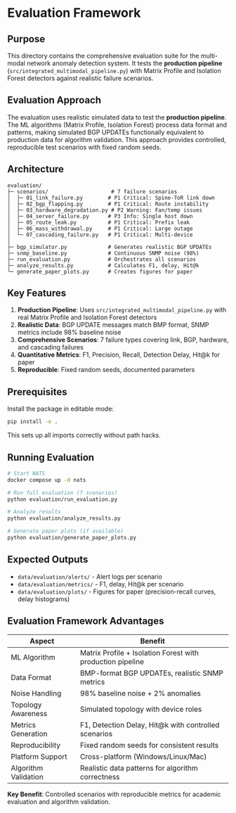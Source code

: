 # Evaluation Framework

## Purpose

This directory contains the comprehensive evaluation suite for the multi-modal network anomaly detection system. It tests the **production pipeline** (`src/integrated_multimodal_pipeline.py`) with Matrix Profile and Isolation Forest detectors against realistic failure scenarios.

## Evaluation Approach

The evaluation uses realistic simulated data to test the **production pipeline**. The ML algorithms (Matrix Profile, Isolation Forest) process data format and patterns, making simulated BGP UPDATEs functionally equivalent to production data for algorithm validation. This approach provides controlled, reproducible test scenarios with fixed random seeds.

## Architecture

```
evaluation/
├─ scenarios/                    # 7 failure scenarios
│  ├─ 01_link_failure.py        # P1 Critical: Spine-ToR link down
│  ├─ 02_bgp_flapping.py        # P1 Critical: Route instability
│  ├─ 03_hardware_degradation.py # P2 Warning: Fan/temp issues
│  ├─ 04_server_failure.py      # P3 Info: Single host down
│  ├─ 05_route_leak.py          # P1 Critical: Prefix leak
│  ├─ 06_mass_withdrawal.py     # P1 Critical: Large outage
│  └─ 07_cascading_failure.py   # P1 Critical: Multi-device
│
├─ bgp_simulator.py             # Generates realistic BGP UPDATEs
├─ snmp_baseline.py             # Continuous SNMP noise (98%)
├─ run_evaluation.py            # Orchestrates all scenarios
├─ analyze_results.py           # Calculates F1, delay, Hit@k
└─ generate_paper_plots.py      # Creates figures for paper
```

## Key Features

1. **Production Pipeline**: Uses `src/integrated_multimodal_pipeline.py` with real Matrix Profile and Isolation Forest detectors
2. **Realistic Data**: BGP UPDATE messages match BMP format, SNMP metrics include 98% baseline noise
3. **Comprehensive Scenarios**: 7 failure types covering link, BGP, hardware, and cascading failures
4. **Quantitative Metrics**: F1, Precision, Recall, Detection Delay, Hit@k for paper
5. **Reproducible**: Fixed random seeds, documented parameters

## Prerequisites

Install the package in editable mode:

```bash
pip install -e .
```

This sets up all imports correctly without path hacks.

## Running Evaluation

```bash
# Start NATS
docker compose up -d nats

# Run full evaluation (7 scenarios)
python evaluation/run_evaluation.py

# Analyze results
python evaluation/analyze_results.py

# Generate paper plots (if available)
python evaluation/generate_paper_plots.py
```

## Expected Outputs

- `data/evaluation/alerts/` - Alert logs per scenario
- `data/evaluation/metrics/` - F1, delay, Hit@k per scenario
- `data/evaluation/plots/` - Figures for paper (precision-recall curves, delay histograms)

## Evaluation Framework Advantages

| Aspect | Benefit |
|--------|---------|
| ML Algorithm | Matrix Profile + Isolation Forest with production pipeline |
| Data Format | BMP-format BGP UPDATEs, realistic SNMP metrics |
| Noise Handling | 98% baseline noise + 2% anomalies |
| Topology Awareness | Simulated topology with device roles |
| Metrics Generation | F1, Detection Delay, Hit@k with controlled scenarios |
| Reproducibility | Fixed random seeds for consistent results |
| Platform Support | Cross-platform (Windows/Linux/Mac) |
| Algorithm Validation | Realistic data patterns for algorithm correctness |

**Key Benefit**: Controlled scenarios with reproducible metrics for academic evaluation and algorithm validation.
